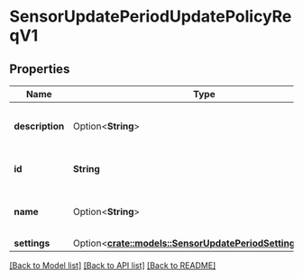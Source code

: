 # SensorUpdatePeriodUpdatePolicyReqV1

## Properties

Name | Type | Description | Notes
------------ | ------------- | ------------- | -------------
**description** | Option<**String**> | The new description to assign to the policy | [optional]
**id** | **String** | The id of the policy to update |
**name** | Option<**String**> | The new name to assign to the policy | [optional]
**settings** | Option<[**crate::models::SensorUpdatePeriodSettingsReqV1**](sensor_update.SettingsReqV1.md)> |  | [optional]

[[Back to Model list]](./README.md#documentation-for-models) [[Back to API list]](./README.md#documentation-for-api-endpoints) [[Back to README]](../README.md)
